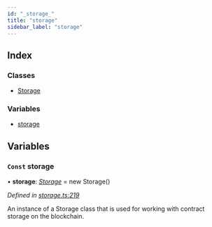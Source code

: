 ```yaml
---
id: "_storage_"
title: "storage"
sidebar_label: "storage"
---
```


## Index

### Classes

* [Storage](../classes/_storage_.storage.md)

### Variables

* [storage](_storage_.md#const-storage)

## Variables

### `Const` storage

• **storage**: *[Storage](../classes/_storage_.storage.md)* =  new Storage()

*Defined in [storage.ts:219](https://github.com/nearprotocol/near-runtime-ts/blob/2617e93/assembly/storage.ts#L219)*

An instance of a Storage class that is used for working with contract storage on the blockchain.
